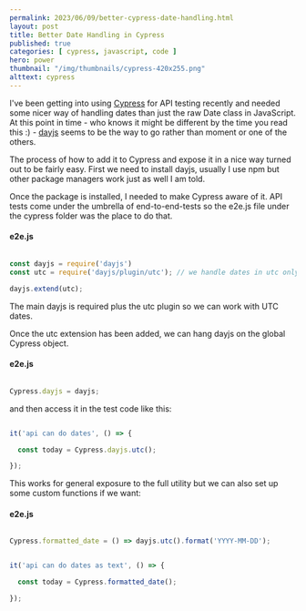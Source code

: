 ```yaml
---
permalink: 2023/06/09/better-cypress-date-handling.html
layout: post
title: Better Date Handling in Cypress
published: true 
categories: [ cypress, javascript, code ] 
hero: power
thumbnail: "/img/thumbnails/cypress-420x255.png"
alttext: cypress
---
```


I've been getting into using [Cypress](https://cypress.io) for API testing recently and needed some nicer way of handling dates than just the raw Date class in JavaScript.
At this point in time - who knows it might be different by the time you read this :) - [dayjs](https://day.js.org) seems to be the way to go rather than moment or one of the others.

The process of how to add it to Cypress and expose it in a nice way turned out to be fairly easy. First we need to install dayjs, usually I use npm but other 
package managers work just as well I am told. 

Once the package is installed, I needed to make Cypress aware of it. API tests come under the umbrella of end-to-end-tests so the e2e.js file under the cypress folder was the place to 
do that. 

#### e2e.js

```javascript

const dayjs = require('dayjs')
const utc = require('dayjs/plugin/utc'); // we handle dates in utc only

dayjs.extend(utc);

```

The main dayjs is required plus the utc plugin so we can work with UTC dates. 

Once the utc extension has been added, we can hang dayjs on the global Cypress object.

#### e2e.js

```javascript

Cypress.dayjs = dayjs;

```

and then access it in the test code like this:

```javascript

it('api can do dates', () => {

  const today = Cypress.dayjs.utc();

});

```

This works for general exposure to the full utility but we can also set up some custom functions if we want:

#### e2e.js

```javascript

Cypress.formatted_date = () => dayjs.utc().format('YYYY-MM-DD');

```

```javascript

it('api can do dates as text', () => {

  const today = Cypress.formatted_date();

});

```

